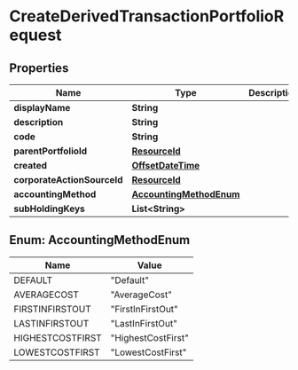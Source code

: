 
# CreateDerivedTransactionPortfolioRequest

## Properties
Name | Type | Description | Notes
------------ | ------------- | ------------- | -------------
**displayName** | **String** |  | 
**description** | **String** |  |  [optional]
**code** | **String** |  |  [optional]
**parentPortfolioId** | [**ResourceId**](ResourceId.md) |  |  [optional]
**created** | [**OffsetDateTime**](OffsetDateTime.md) |  |  [optional]
**corporateActionSourceId** | [**ResourceId**](ResourceId.md) |  |  [optional]
**accountingMethod** | [**AccountingMethodEnum**](#AccountingMethodEnum) |  |  [optional]
**subHoldingKeys** | **List&lt;String&gt;** |  |  [optional]


<a name="AccountingMethodEnum"></a>
## Enum: AccountingMethodEnum
Name | Value
---- | -----
DEFAULT | &quot;Default&quot;
AVERAGECOST | &quot;AverageCost&quot;
FIRSTINFIRSTOUT | &quot;FirstInFirstOut&quot;
LASTINFIRSTOUT | &quot;LastInFirstOut&quot;
HIGHESTCOSTFIRST | &quot;HighestCostFirst&quot;
LOWESTCOSTFIRST | &quot;LowestCostFirst&quot;



